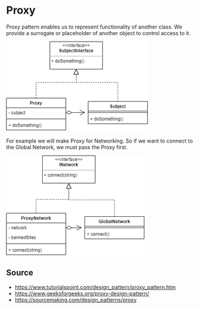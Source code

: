 # Proxy

Proxy pattern enables us to represent functionality of another class. We provide a surrogate or placeholder of another object to control access to it.

![base](img/base.jpg)

For example we will make Proxy for Networking. So if we want to connect to the Global Network, we must pass the Proxy first.

![example](img/example.jpg)

## Source
- https://www.tutorialspoint.com/design_pattern/proxy_pattern.htm
- https://www.geeksforgeeks.org/proxy-design-pattern/
- https://sourcemaking.com/design_patterns/proxy
